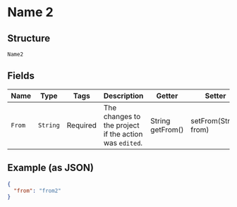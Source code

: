 
# Name 2

## Structure

`Name2`

## Fields

| Name | Type | Tags | Description | Getter | Setter |
|  --- | --- | --- | --- | --- | --- |
| `From` | `String` | Required | The changes to the project if the action was `edited`. | String getFrom() | setFrom(String from) |

## Example (as JSON)

```json
{
  "from": "from2"
}
```


